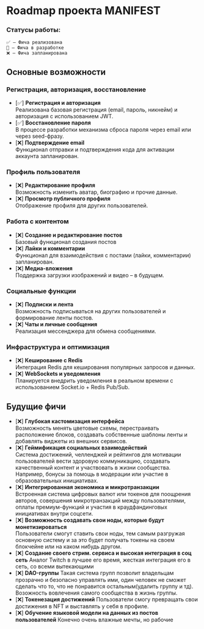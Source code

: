 # Roadmap проекта MANIFEST

### Статусы работы:

    ✅ — Фича реализована
    🚧 — Фича в разработке
    ❌ — Фича запланирована

## Основные возможности

### Регистрация, авторизация, восстановление

- [✅] **Регистрация и авторизация**  
  Реализована базовая регистрация (email, пароль, никнейм) и авторизация с использованием JWT.
- [✅] **Восстановление пароля**  
  В процессе разработки механизма сброса пароля через email или через seed-фразу.
- [❌] **Подтверждение email**  
  Функционал отправки и подтверждения кода для активации аккаунта запланирован.

### Профиль пользователя

- [❌] **Редактирование профиля**  
  Возможность изменить аватар, биографию и прочие данные.
- [❌] **Просмотр публичного профиля**  
  Отображение профиля для других пользователей.

### Работа с контентом

- [❌] **Создание и редактирование постов**  
  Базовый функционал создания постов
- [❌] **Лайки и комментарии**  
  Функционал для взаимодействия с постами (лайки, комментарии) запланирован.
- [❌] **Медиа-вложения**  
  Поддержка загрузки изображений и видео – в будущем.

### Социальные функции

- [❌] **Подписки и лента**  
  Возможность подписываться на других пользователей и формирование ленты постов.
- [❌] **Чаты и личные сообщения**  
  Реализация мессенджера для обмена сообщениями.

### Инфраструктура и оптимизация

- [❌] **Кеширование с Redis**  
  Интеграция Redis для кеширования популярных запросов и данных.
- [❌] **WebSockets и уведомления**  
  Планируется внедрить уведомления в реальном времени с использованием Socket.io + Redis Pub/Sub.

## Будущие фичи

- [❌] **Глубокая кастомизация интерфейса**  
  Возможность менять цветовые схемы, перестраивать расположение блоков, создавать собственные шаблоны ленты и добавлять виджеты из внешних сервисов.
- [❌] **Геймификация социальных взаимодействий**  
  Система достижений, челленджей и рейтингов для мотивации пользователей вести здоровую коммуникацию, создавать качественный контент и участвовать в жизни сообщества. Например, бонусы за помощь в модерации или участие в образовательных инициативах.
- [❌] **Интегрированная экономика и микротранзакции**  
  Встроенная система цифровых валют или токенов для поощрения авторов, совершения микротранзакций между пользователями, оплаты премиум-функций и участия в краудфандинговых инициативах внутри соцсети.
- [❌] **Возможность создавать свои ноды, которые будут монетизироваться**  
  Пользователи смогут ставить свои ноды, тем самым разгружая основную систему и за это будет получать токены на своем блокчейне или на каком нибудь другом.
- [❌] **Создание своего стрим. сервиса и высокая интеграция в соц сеть**
  Аналог Twitch в лучшее его время, жесткая интеграция его в сеть, со всеми вытекающими
- [❌] **DAO-группы**
  Такая система групп позволит владельцам прозрачно и безопасно управлять ими, один человек не сможет сделать что то, что не понравится остальным(удалить группу и тд). Возожность вовлечения самого сообщества в жизнь группы.
- [❌] **Токенезация достижений**
  Пользователи смогу превращать свои достижения в NFT и выставлять у себя в профиле.
- [❌] **Обучение языковой модели на данных из постов пользователей**
  Конечно очень влажные мечты, но рабочие
